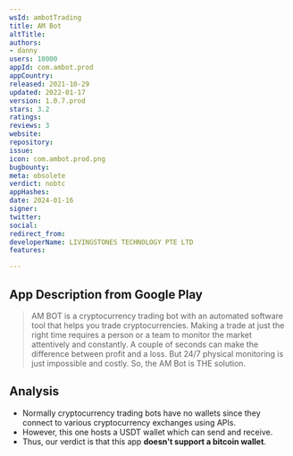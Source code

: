 ```yaml
---
wsId: ambotTrading
title: AM Bot
altTitle: 
authors:
- danny
users: 10000
appId: com.ambot.prod
appCountry: 
released: 2021-10-29
updated: 2022-01-17
version: 1.0.7.prod
stars: 3.2
ratings: 
reviews: 3
website: 
repository: 
issue: 
icon: com.ambot.prod.png
bugbounty: 
meta: obsolete
verdict: nobtc
appHashes: 
date: 2024-01-16
signer: 
twitter: 
social: 
redirect_from: 
developerName: LIVINGSTONES TECHNOLOGY PTE LTD
features: 

---
```


## App Description from Google Play

> AM BOT is a cryptocurrency trading bot with an automated software tool that helps you trade cryptocurrencies. Making a trade at just the right time requires a person or a team to monitor the market attentively and constantly. A couple of seconds can make the difference between profit and a loss. But 24/7 physical monitoring is just impossible and costly. So, the AM Bot is THE solution.

## Analysis 

- Normally cryptocurrency trading bots have no wallets since they connect to various cryptocurrency exchanges using APIs. 
- However, this one hosts a USDT wallet which can send and receive.
- Thus, our verdict is that this app **doesn't support a bitcoin wallet**.
